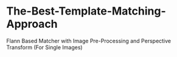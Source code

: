 # The-Best-Template-Matching-Approach
Flann Based Matcher with Image Pre-Processing and Perspective Transform (For Single Images)
